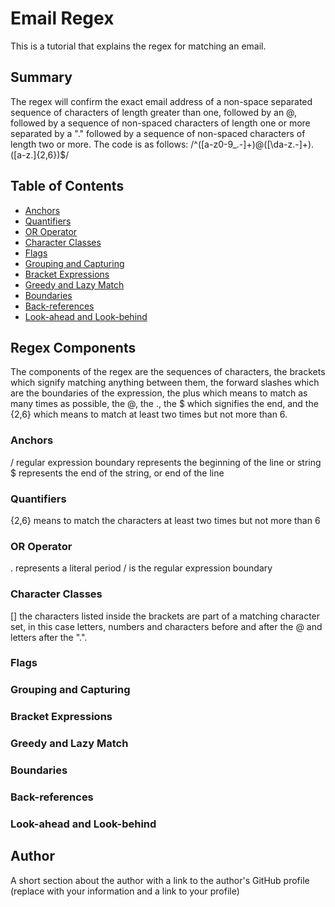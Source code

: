 # Email Regex

This is a tutorial that explains the regex for matching an email.

## Summary

The regex will confirm the exact email address of a non-space separated sequence of characters of length greater than one, followed by an @, followed by a sequence of non-spaced characters of length one or more separated by a "." followed by a sequence of non-spaced characters of length two or more. The code is as follows:
/^([a-z0-9_\.-]+)@([\da-z\.-]+)\.([a-z\.]{2,6})$/

## Table of Contents

- [Anchors](#anchors)
- [Quantifiers](#quantifiers)
- [OR Operator](#or-operator)
- [Character Classes](#character-classes)
- [Flags](#flags)
- [Grouping and Capturing](#grouping-and-capturing)
- [Bracket Expressions](#bracket-expressions)
- [Greedy and Lazy Match](#greedy-and-lazy-match)
- [Boundaries](#boundaries)
- [Back-references](#back-references)
- [Look-ahead and Look-behind](#look-ahead-and-look-behind)

## Regex Components
The components of the regex are the sequences of characters, the brackets which signify matching anything between them, the forward slashes which are the boundaries of the expression, the plus which means to match as many times as possible, the @, the \., the $ which signifies the end, and the {2,6} which means to match at least two times but not more than 6. 

### Anchors
/ regular expression boundary represents the beginning of the line or string
$ represents the end of the string, or end of the line

### Quantifiers
{2,6} means to match the characters at least two times but not more than 6

### OR Operator
\. represents a literal period
/  is the regular expression boundary 

### Character Classes
[] the characters listed inside the brackets are part of a matching character set, in this case letters, numbers and characters before and after the @ and letters after the ".".

### Flags

### Grouping and Capturing

### Bracket Expressions

### Greedy and Lazy Match

### Boundaries

### Back-references

### Look-ahead and Look-behind

## Author

A short section about the author with a link to the author's GitHub profile (replace with your information and a link to your profile)
